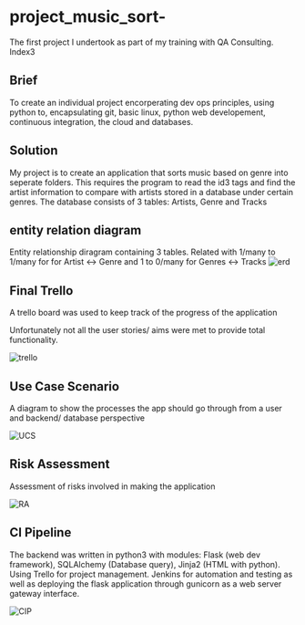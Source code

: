 # project_music_sort-
The first project I undertook as part of my training with QA Consulting. 
Index3

## Brief

To create an individual project encorperating dev ops principles, using python to, encapsulating  git, basic linux, python web developement, continuous integration, the cloud and databases. 

## Solution

My project is to create an application that sorts music based on genre into seperate folders. This requires the program to read the id3 tags and find the artist information to compare with artists stored in a database under certain genres. 
The database consists of 3 tables: Artists, Genre and Tracks

## entity relation diagram 

Entity relationship diragram containing 3 tables. Related with 1/many to 1/many for for Artist <-> Genre  and 1 to 0/many for Genres <-> Tracks
![erd](https://i.imgur.com/b1n9yYU.png)

## Final Trello 

A trello board was used to keep track of the progress of the application

Unfortunately not all the user stories/ aims were met to provide total functionality.

![trello](https://i.imgur.com/WyfAkdi.png)

## Use Case Scenario

A diagram to show the processes the app should go through from a user and backend/ database perspective 

![UCS](https://i.imgur.com/ywFRDHf.jpg)

## Risk Assessment 

Assessment of risks involved in making the application 

![RA](https://i.imgur.com/VtXl95d.png)

## CI Pipeline 

The backend was written in python3 with modules: Flask (web dev framework), SQLAlchemy (Database query), Jinja2 (HTML with python). Using Trello for project management. Jenkins for automation and testing as well as deploying the flask application through gunicorn as a web server gateway interface. 

![CIP](https://i.imgur.com/WeTSift.png)
